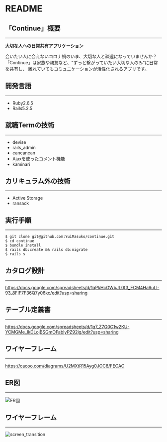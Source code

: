# README

## 「Continue」概要
---
**大切な人への日常共有アプリケーション**

会いたい人に会えないコロナ禍のいま、大切な人と疎遠になっていませんか？
「Continue」は家族や親友など、"ずっと繋がっていたい大切な人のみ"に日常を共有し、
離れていてもコミュニケーションが活性化されるアプリです。

## 開発言語
---
- Ruby2.6.5
- Rails5.2.5

## 就職Termの技術
---
- devise
- rails_admin
- cancancan
- Ajaxを使ったコメント機能
- kaminari

## カリキュラム外の技術
---
- Active Storage
- ransack

## 実行手順
---
```
$ git clone git@github.com:YuiMasuko/continue.git
$ cd continue
$ bundle install
$ rails db:create && rails db:migrate
$ rails s
```

## カタログ設計
---
https://docs.google.com/spreadsheets/d/1qPkHcGWbJL0f3_FCM4Ha6uLl-93_8FIF7F36Q7y06kc/edit?usp=sharing

## テーブル定義書
---
https://docs.google.com/spreadsheets/d/1q7_Z7G0C1w2KU-YCMGMe_lkDLojBSGmOFablyPZ92ig/edit?usp=sharing

## ワイヤーフレーム
---
https://cacoo.com/diagrams/U2MXtR15Ayg0JOC8/FECAC

## ER図
---
![ER図](https://user-images.githubusercontent.com/86764911/131804192-f67357a1-d1b2-4c86-b220-498ac79f343b.jpeg)


## ワイヤーフレーム
---
![screen_transition](https://user-images.githubusercontent.com/86764911/131804292-6090d4fb-e518-423a-ae67-393505c30fd3.jpeg)
